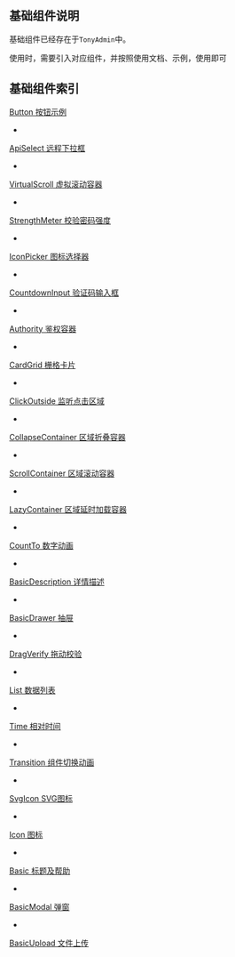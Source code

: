 ## 基础组件说明

基础组件已经存在于`TonyAdmin`中。

使用时，需要引入对应组件，并按照使用文档、示例，使用即可


## 基础组件索引

[Button 按钮示例](./button)

-

[ApiSelect 远程下拉框](./api-select)

-

[VirtualScroll 虚拟滚动容器](./virtual-scroll)

-

[StrengthMeter 校验密码强度](./strength-meter)

-

[IconPicker 图标选择器](./icon-picker)

-

[CountdownInput 验证码输入框](./countdown-input)

-

[Authority 鉴权容器](./authority)

-

[CardGrid 栅格卡片](./card-grid)

-

[ClickOutside 监听点击区域](./click-outside)

-

[CollapseContainer 区域折叠容器](./collapse-container)

-

[ScrollContainer 区域滚动容器](./scroll-container)

-

[LazyContainer 区域延时加载容器](./lazy-container)

-

[CountTo 数字动画](./count-to)

-

[BasicDescription 详情描述](./basic-description)

-

[BasicDrawer 抽屉](./basic-drawer)

-

[DragVerify 拖动校验](./drag-verify)

-

[List 数据列表](./list)

-

[Time 相对时间](./time)

-

[Transition 组件切换动画](./transition)

-

[SvgIcon SVG图标](./svg-icon)

-

[Icon 图标](./icon)

-

[Basic 标题及帮助](./basic)

-

[BasicModal 弹窗](./basic-modal)

-

[BasicUpload 文件上传](./basic-upload)
